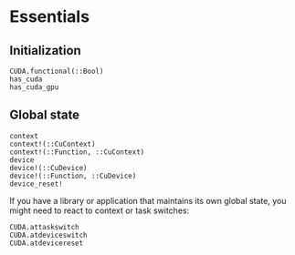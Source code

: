 # Essentials


## Initialization

```@docs
CUDA.functional(::Bool)
has_cuda
has_cuda_gpu
```


## Global state

```@docs
context
context!(::CuContext)
context!(::Function, ::CuContext)
device
device!(::CuDevice)
device!(::Function, ::CuDevice)
device_reset!
```

If you have a library or application that maintains its own global state, you might need to
react to context or task switches:

```@docs
CUDA.attaskswitch
CUDA.atdeviceswitch
CUDA.atdevicereset
```
